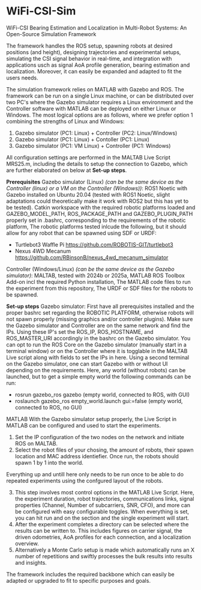 # WiFi-CSI-Sim
WiFi-CSI Bearing Estimation and Localization in Multi-Robot Systems: An Open-Source Simulation Framework

The framework handles the ROS setup, spawning robots at desired positions (and height), designing trajectories and experimental setups, simulating the CSI signal behavior in real-time, and integration with applications usch as signal AoA profile generation, bearing estimation and localization. Moreover, it can easily be expanded and adapted to fit the users needs.

The simulation framework relies on MATLAB with Gazebo and ROS. The framework can be run on a single Linux machine, or can be distributed over two PC's where the Gazebo simulator requires a Linux environment and the Controller software with MATLAB can be deployed on either Linux or Windows. The most logical options are as follows, where we prefer option 1 combining the strengths of Linux and Windows:
1. Gazebo simulator (PC1: Linux) + Controller (PC2: Linux/Windows)
2. Gazebo simulator (PC1: Linux) + Contoller (PC1: Linux)
3. Gazebo simulator (PC1: VM Linux) + Controller (PC1: Windows)

All configuration settings are performed in the MALTAB Live Script MRS25.m, including the details to setup the connection to Gazebo, which are further elaborated on below at **Set-up steps**.


**Prerequisites**
Gazebo simulator (Linux) _(can be the same device as the Controller (linux) or a VM on the Controller (Windows))_:
ROS1 Noetic with Gazebo installed on Ubuntu 20.04 (tested with ROS1 Noetic, slight adaptations could theoretically make it work with ROS2 but this has yet to be tested).
Catkin workspace with the required robotic platforms loaded and GAZEBO_MODEL_PATH, ROS_PACKAGE_PATH and GAZEBO_PLUGIN_PATH properly set in .bashrc, corresponding to the requirements of the robotic platform, 
The robotic platforms tested inlcude the following, but it should allow for any robot that can be spawned using SDF or URDF:
- Turtlebot3 Waffle Pi https://github.com/ROBOTIS-GIT/turtlebot3
- Nexus 4WD Mecanum https://github.com/RBinsonB/nexus_4wd_mecanum_simulator 

Controller (Windows/Linux) _(can be the same device as the Gazebo simulator)_:
MALTAB, tested with 2024b or 2025a,
MATLAB ROS Toolbox Add-on incl the required Python installation,
The MATLAB code files to run the experiment from this repository,
The URDF or SDF files for the robots to be spawned.



**Set-up steps**
Gazebo simulator:
First have all prerequisites installed and the proper bashrc set regarding the ROBOTIC PLATFORM, otherwise robots will not spawn properly (missing graphics and/or controller plugins).
Make sure the Gazebo simulator and Controller are on the same network and find the IPs.
Using these IP's set the ROS_IP, ROS_HOSTNAME, and ROS_MASTER_URI accordingly in the bashrc on the Gazebo simulator. You can opt to run the ROS Core on the Gazebo simulator (manually start in a terminal window) or on the Controller where it is togglable in the MALTAB Live script along with fields to set the IPs in here.
Using a second terminal on the Gazebo simulator, one can start Gazebo with or without UI depending on the requirements. Here, any world (without robots) can be launched, but to get a simple empty world the following commands can be run:
- rosrun gazebo_ros gazebo (empty world, connected to ROS, with GUI)
- roslaunch gazebo_ros empty_world.launch gui:=false (empty world, connected to ROS, no GUI)

MATLAB
With the Gazebo simulator setup properly, the Live Script in MATLAB can be configured and used to start the experiments.
1. Set the IP configuration of the two nodes on the network and initiate ROS on MALTAB.
2. Select the robot files of your chosing, the amount of robots, their spawn location and MAC address identiefier. Once run, the robots should spawn 1 by 1 into the world.

Everything up and untill here only needs to be run once to be able to do repeated experiments using the confgured layout of the robots.

3. This step involves most control options in the MATLAB Live Script. Here, the experiment duration, robot trajectories, communications links, signal properties (Channel, Number of subcarriers, SNR, CFO), and more can be configured with easy configurable toggles. When everything is set, you can hit run and on the section and the single experiment will start. 
4. After the experiment completes a directory can be selected where the results can be written to. This includes figures on carrier signal, the driven odometries, AoA profiles for each connection, and a localization overview. 
5. Alternatively a Monte Carlo setup is made which automatically runs an X number of repetitions and swiftly processes the bulk results into results and insights.

The framework includes the required backbone which can easily be adapted or upgraded to fit to specific purposes and goals.

